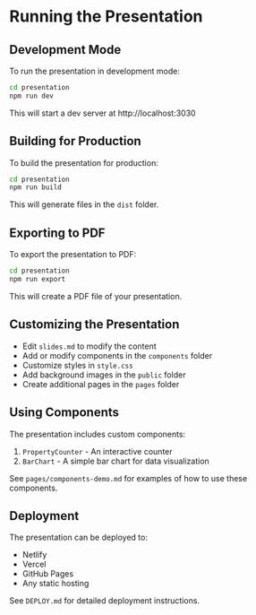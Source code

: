 # Running the Presentation

## Development Mode

To run the presentation in development mode:

```bash
cd presentation
npm run dev
```

This will start a dev server at http://localhost:3030

## Building for Production

To build the presentation for production:

```bash
cd presentation
npm run build
```

This will generate files in the `dist` folder.

## Exporting to PDF

To export the presentation to PDF:

```bash
cd presentation
npm run export
```

This will create a PDF file of your presentation.

## Customizing the Presentation

- Edit `slides.md` to modify the content
- Add or modify components in the `components` folder
- Customize styles in `style.css`
- Add background images in the `public` folder
- Create additional pages in the `pages` folder

## Using Components

The presentation includes custom components:

1. `PropertyCounter` - An interactive counter
2. `BarChart` - A simple bar chart for data visualization

See `pages/components-demo.md` for examples of how to use these components.

## Deployment

The presentation can be deployed to:

- Netlify
- Vercel
- GitHub Pages
- Any static hosting

See `DEPLOY.md` for detailed deployment instructions.
